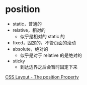 # position

- static，普通的
- relative，相对的
  - 似乎是相对的 static 的
- fixed，固定的，不管页面的滚动
- absolute，绝对的
  - 似乎是对于 relative 的是绝对的
- sticky
  - 到达边界之后会暂时固定下来

[CSS Layout - The position Property](https://www.w3schools.com/css/css_positioning.asp)

